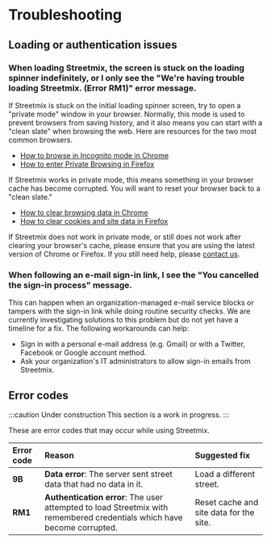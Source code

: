 # Troubleshooting

## Loading or authentication issues

### When loading Streetmix, the screen is stuck on the loading spinner indefinitely, or I only see the "We're having trouble loading Streetmix. (Error RM1)" error message.

If Streetmix is stuck on the initial loading spinner screen, try to open a "private mode" window in your browser. Normally, this mode is used to prevent browsers from saving history, and it also means you can start with a "clean slate" when browsing the web. Here are resources for the two most common browsers.

- [How to browse in Incognito mode in Chrome](https://support.google.com/chrome/answer/95464)
- [How to enter Private Browsing in Firefox](https://support.mozilla.org/en-US/kb/private-browsing-use-firefox-without-history)

If Streetmix works in private mode, this means something in your browser cache has become corrupted. You will want to reset your browser back to a "clean slate."

- [How to clear browsing data in Chrome](https://support.google.com/chrome/answer/2392709)
- [How to clear cookies and site data in Firefox](https://support.mozilla.org/en-US/kb/clear-cookies-and-site-data-firefox#w_clear-cookies-for-the-current-website)

If Streetmix does not work in private mode, or still does not work after clearing your browser's cache, please ensure that you are using the latest version of Chrome or Firefox. If you still need help, please [contact us](../../community).

### When following an e-mail sign-in link, I see the "You cancelled the sign-in process" message.

This can happen when an organization-managed e-mail service blocks or tampers with the sign-in link while doing routine security checks. We are currently investigating solutions to this problem but do not yet have a timeline for a fix. The following workarounds can help:

- Sign in with a personal e-mail address (e.g. Gmail) or with a Twitter, Facebook or Google account method.
- Ask your organization's IT administrators to allow sign-in emails from Streetmix.

## Error codes

:::caution Under construction This section is a work in progress. :::

These are error codes that may occur while using Streetmix.

| Error code | Reason | Suggested fix |
| :-- | :-- | :-- |
| **9B** | **Data error**: The server sent street data that had no data in it. | Load a different street. |
| **RM1** | **Authentication error**: The user attempted to load Streetmix with remembered credentials which have become corrupted. | Reset cache and site data for the site. |
